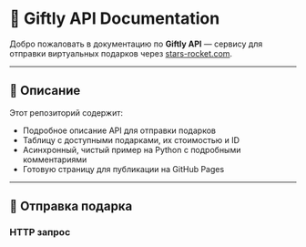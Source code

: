# 🎁 Giftly API Documentation

Добро пожаловать в документацию по **Giftly API** — сервису для отправки виртуальных подарков через [stars-rocket.com](https://stars-rocket.com).

---

## 📌 Описание

Этот репозиторий содержит:

- Подробное описание API для отправки подарков
- Таблицу с доступными подарками, их стоимостью и ID
- Асинхронный, чистый пример на Python с подробными комментариями
- Готовую страницу для публикации на GitHub Pages

---

## 🚀 Отправка подарка

### HTTP запрос

